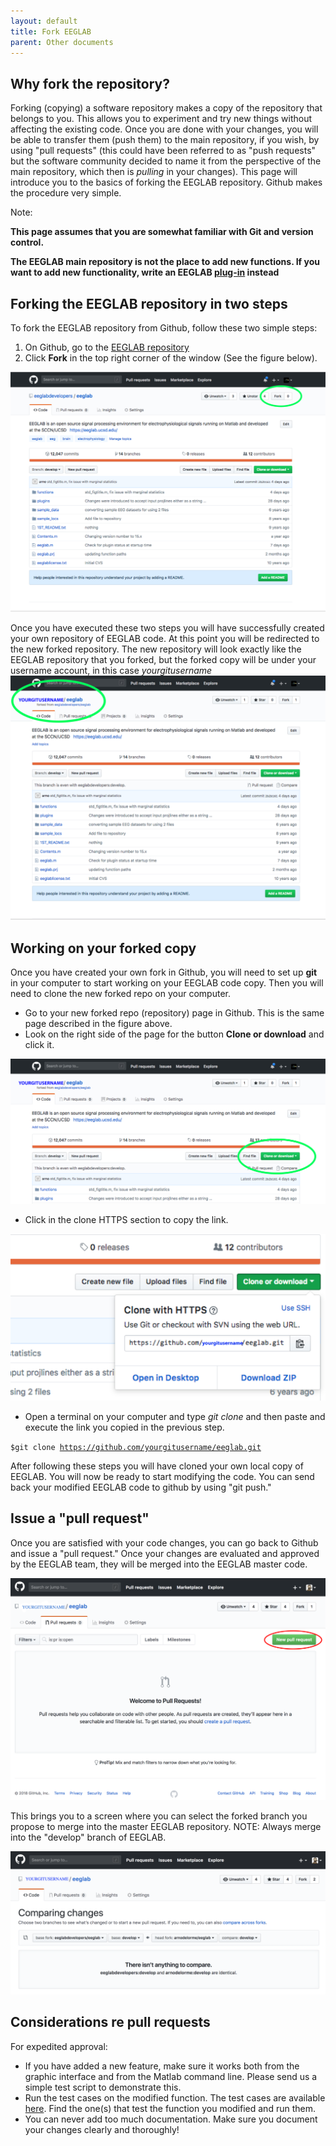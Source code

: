 ```yaml
---
layout: default
title: Fork EEGLAB
parent: Other documents
---
```


Why fork the repository?
------------------------

Forking (copying) a software repository makes a copy of the repository
that belongs to you. This allows you to experiment and try new things
without affecting the existing code. Once you are done with your
changes, you will be able to transfer them (push them) to the main
repository, if you wish, by using "pull requests" (this could have been
referred to as "push requests" but the software community decided to
name it from the perspective of the main repository, which then is
<em>pulling</em> in your changes). This page will introduce you to the
basics of forking the EEGLAB repository. Github makes the procedure very
simple.

Note:

**This page assumes that you are somewhat familiar with Git and version
control.**

**The EEGLAB main repository is not the place to add new functions. If
you want to add new functionality, write an EEGLAB
[plug-in](/A07:_Contributing_to_EEGLAB "wikilink") instead**

Forking the EEGLAB repository in two steps
------------------------------------------

To fork the EEGLAB repository from Github, follow these two simple
steps:

1.  On Github, go to the [EEGLAB
    repository](https://github.com/eeglabdevelopers/eeglab)
2.  Click **Fork** in the top right corner of the window (See the figure
    below).

![center\|thumb\|700px](/assets/images/Fork_link.jpg)

Once you have executed these two steps you will have successfully
created your own repository of EEGLAB code. At this point you will be
redirected to the new forked repository. The new repository will look
exactly like the EEGLAB repository that you forked, but the forked copy
will be under your username account, in this case *yourgitusername*
![center\|thumb\|700px](/assets/images/Fork_username.jpg)

Working on your forked copy
---------------------------

Once you have created your own fork in Github, you will need to set up
**git** in your computer to start working on your EEGLAB code copy. Then
you will need to clone the new forked repo on your computer.

-   Go to your new forked repo (repository) page in Github. This is the
    same page described in the figure above.
-   Look on the right side of the page for the button **Clone or
    download** and click it.

![center\|thumb\|700px](/assets/images/Clone_link.jpg)

-   Click in the clone HTTPS section to copy the link.

![center\|thumb\|400px](/assets/images/Clone_https_link.jpg)

-   Open a terminal on your computer and type *git clone* and then paste
    and execute the link you copied in the previous step.

`$git clone `[`https://github.com/yourgitusername/eeglab.git`](https://github.com/yourgitusername/eeglab.git)

After following these steps you will have cloned your own local copy of
EEGLAB. You will now be ready to start modifying the code. You can send
back your modified EEGLAB code to github by using "git push."

Issue a "pull request"
----------------------

Once you are satisfied with your code changes, you can go back to Github
and issue a "pull request." Once your changes are evaluated and approved
by the EEGLAB team, they will be merged into the EEGLAB master code.

![center\|thumb\|700px](/assets/images/Pullrequest1.png)

This brings you to a screen where you can select the forked branch you
propose to merge into the master EEGLAB repository. NOTE: Always merge
into the "develop" branch of EEGLAB.

![center\|thumb\|700px](/assets/images/Pullrequest2.png)

Considerations re pull requests
-------------------------------

For expedited approval:

-   If you have added a new feature, make sure it works both from the
    graphic interface and from the Matlab command line. Please send us a
    simple test script to demonstrate this.
-   Run the test cases on the modified function. The test cases are
    available [here](/EEGLAB_test_cases "wikilink"). Find the one(s)
    that test the function you modified and run them.
-   You can never add too much documentation. Make sure you document
    your changes clearly and thoroughly!